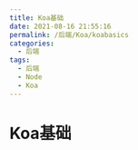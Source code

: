 ```yaml
---
title: Koa基础
date: 2021-08-16 21:55:16
permalink: /后端/Koa/koabasics
categories:
  - 后端
tags:
  - 后端
  - Node
  - Koa
---
```

# Koa基础

